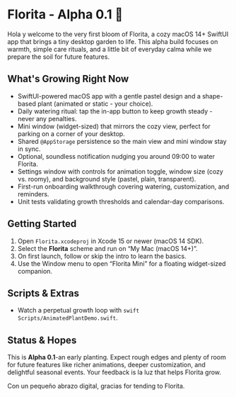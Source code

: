# Florita - Alpha 0.1 🌿

Hola y welcome to the very first bloom of Florita, a cozy macOS 14+ SwiftUI app that brings a tiny desktop garden to life. This alpha build focuses on warmth, simple care rituals, and a little bit of everyday calma while we prepare the soil for future features.

## What's Growing Right Now
- SwiftUI-powered macOS app with a gentle pastel design and a shape-based plant (animated or static - your choice).
- Daily watering ritual: tap the in-app button to keep growth steady - never any penalties.
- Mini window (widget-sized) that mirrors the cozy view, perfect for parking on a corner of your desktop.
- Shared `@AppStorage` persistence so the main view and mini window stay in sync.
- Optional, soundless notification nudging you around 09:00 to water Florita.
- Settings window with controls for animation toggle, window size (cozy vs. roomy), and background style (pastel, plain, transparent).
- First-run onboarding walkthrough covering watering, customization, and reminders.
- Unit tests validating growth thresholds and calendar-day comparisons.

## Getting Started
1. Open `Florita.xcodeproj` in Xcode 15 or newer (macOS 14 SDK).
2. Select the **Florita** scheme and run on “My Mac (macOS 14+)”.
3. On first launch, follow or skip the intro to learn the basics.
4. Use the Window menu to open “Florita Mini” for a floating widget-sized companion.

## Scripts & Extras
- Watch a perpetual growth loop with `swift Scripts/AnimatedPlantDemo.swift`.

## Status & Hopes
This is **Alpha 0.1**-an early planting. Expect rough edges and plenty of room for future features like richer animations, deeper customization, and delightful seasonal events. Your feedback is la luz that helps Florita grow.

Con un pequeño abrazo digital, gracias for tending to Florita.
